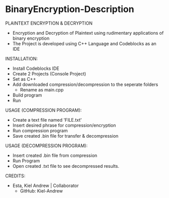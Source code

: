 # BinaryEncryption-Description

PLAINTEXT ENCRYPTION & DECRYPTION

- Encryption and Decryption of Plaintext using rudimentary applications of binary encryption
- The Project is developed using C++ Language and Codeblocks as an IDE

INSTALLATION:

- Install Codeblocks IDE
- Create 2 Projects (Console Project)
- Set as C++
- Add downloaded compression/decompression to the seperate folders
    - Rename as main.cpp
- Build program
- Run

USAGE (COMPRESSION PROGRAM):

- Create a text file named 'FILE.txt'
- Insert desired phrase for compression/encryption
- Run compression program
- Save created .bin file for transfer & decompression

USAGE (DECOMPRESSION PROGRAM):

- Insert created .bin file from compression
- Run Program
- Open created .txt file to see decompressed results.


CREDITS:

- Esta, Kiel Andrew | Collaborator
    - GitHub: Kiel-Andrew
